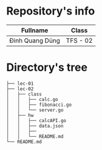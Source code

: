# Repository's info

| Fullname        | Class    |
| --------------- | -------- |
| Đinh Quang Dũng | TFS - 02 |

# Directory's tree

```
├── lec-01
├── lec-02
│   ├── class
│   │   ├── calc.go
│   │   ├── fibonacci.go
│   │   └── server.go
│   ├── hw
│   │   ├── calcAPI.go
│   │   ├── data.json
│   │   ├──
│   │   └── README.md
└── README.md
```
